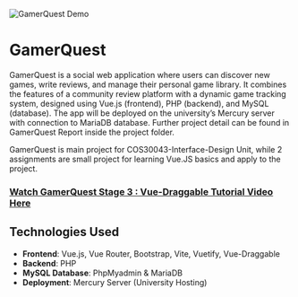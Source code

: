 ![GamerQuest Demo](https://github.com/froyplus000/GamerQuest/blob/main/Project/GamerQuest.gif?raw=true)
# GamerQuest
GamerQuest is a social web application where users can discover new games, write reviews, and manage their personal game library. It combines the features of a community review platform with a dynamic game tracking system, designed using Vue.js (frontend), PHP (backend), and MySQL (database). The app will be deployed on the university’s Mercury server with connection to MariaDB database. Further project detail can be found in GamerQuest Report inside the project folder.

GamerQuest is main project for COS30043-Interface-Design Unit, while 2 assignments are small project for learning Vue.JS basics and apply to the project.
### [Watch GamerQuest Stage 3 : Vue-Draggable Tutorial Video Here](https://youtu.be/SW2IGkL2uPU)

## Technologies Used

- **Frontend**: Vue.js, Vue Router, Bootstrap, Vite, Vuetify, Vue-Draggable
- **Backend**: PHP 
- **MySQL Database**: PhpMyadmin & MariaDB
- **Deployment**: Mercury Server (University Hosting)

 
